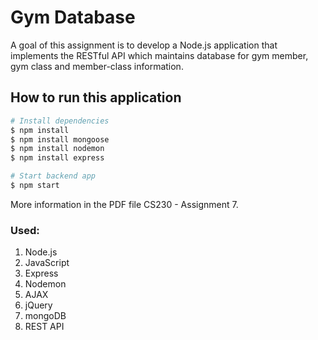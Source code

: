 # Gym Database

A goal of this assignment is to develop a Node.js application that implements the RESTful API which maintains database for gym member, gym class and member-class information.


## How to run this application

```bash
# Install dependencies
$ npm install
$ npm install mongoose
$ npm install nodemon
$ npm install express
```

```bash
# Start backend app
$ npm start
```

More information in the PDF file CS230 - Assignment 7.

### Used:
1. Node.js
2. JavaScript
3. Express
4. Nodemon
5. AJAX
6. jQuery
7. mongoDB
8. REST API